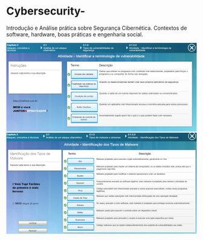 # Cybersecurity-
Introdução e Análise prática sobre Segurança Cibernética. Contextos de software, hardware, boas práticas e engenharia social. 

![](Q1.jpg)
![](Q2.jpg)
